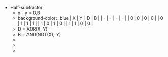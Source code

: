 - Half-subtractor
	- x - y = D,B
	- background-color:: blue
	  | X | Y | D | B |
	  | - | - | - | - |
	  | 0 | 0 | 0 | 0 |
	  | 0 | 1 | 1 | 1 |
	  | 1 | 0 | 1 | 0 |
	  | 1 | 1 | 0 | 0 |
	- D = XOR(X, Y)
	- B = AND(NOT(X), Y)
	-
	-
	-